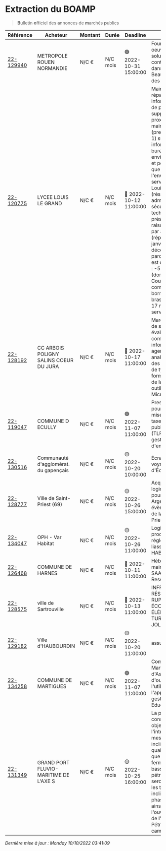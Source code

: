 # Extraction du BOAMP
> **B**ulletin **o**fficiel des **a**nnonces de **m**archés **p**ublics

| Référence | Acheteur | Montant | Durée | Deadline | Résumé | Mot clé|
|---|---|---|---|---|---|---|
| [22-129940](https://www.boamp.fr/avis/detail/22-129940) | METROPOLE ROUEN NORMANDIE | N/C € | N/C mois | 🟢 2022-10-31 15:00:00 | Fourniture et mise en oeuvre de la nouvelle solution active de continuité INPT MS71 dans le tunnel Beauvoisine - Théâtre des Arts | *infrastructures systemes*|
| [22-120775](https://www.boamp.fr/avis/detail/22-120775) | LYCEE LOUIS LE GRAND | N/C € | N/C mois | 🔴 2022-10-12 11:00:00 | Maintenance et réparation de matériel informatiqueRéalisation de prestations de support utilisateur de proximité et de maintenance (prestations de niveau 1) sur du matériel informatique de bureau, en environnement scolaire et pédagogique, ainsi que sur l'environnement serveur du lycée Louis-le-Grand (réseau pédagogique, administratif et sécurité). Un technicien devra être présent sur site à raison de 1 450 heures par année scolaire (réparties entre le 1er janvier 2023 et le 31 décembre 2023). Le parc de l'Etablissement est composé d'environ : -550 ordinateurs (dont administration),-Couverture wifi comprenant 240 bornes,-Baie de brassage fibrée avec 17 répartiteurs,-9 serveurs. | *serveur*|
| [22-128192](https://www.boamp.fr/avis/detail/22-128192) | CC ARBOIS POLIGNY SALINS COEUR DU JURA | N/C € | N/C mois | 🔴 2022-10-17 11:00:00 | Marché de prestations de service portant évaluation des compétences informatiques (Pix) des agents de la CCAPSCJ, analyse de l'utilisations des outils collaboratifs de type M365 et formation des agents de la CCAPSCJ aux outils collaboratifs type Microsoft 365 | *microsoft*|
| [22-119047](https://www.boamp.fr/avis/detail/22-119047) | COMMUNE D ECULLY | N/C € | N/C mois | 🟢 2022-11-07 11:00:00 | Prestation de service pour la gestion de la mise en oeuvre de la taxe locale sur la publicité extérieure (TLPE) et pour la gestion des dossiers d'enseignes | *logiciels*|
| [22-130516](https://www.boamp.fr/avis/detail/22-130516) | Communauté d'agglomérat. du gapençais | N/C € | N/C mois | 🟡 2022-10-20 10:00:00 | Écrans d'information voyageurs pour le Pôle d'Échange Multimodal | *logiciels*|
| [22-128777](https://www.boamp.fr/avis/detail/22-128777) | Ville de Saint-Priest (69) | N/C € | N/C mois | 🟡 2022-10-26 15:00:00 | Acquisition d'un logiciel de billetterie pour le Théâtre Théo Argence et les évènements culturels de la Ville de Saint-Priest | *logiciels*|
| [22-134047](https://www.boamp.fr/avis/detail/22-134047) | OPH - Var Habitat | N/C € | N/C mois | 🟡 2022-10-26 11:00:00 | Logiciel pour la production des états réglementaires et liasse fiscale de VAR HABITAT | *logiciels*|
| [22-126468](https://www.boamp.fr/avis/detail/22-126468) | COMMUNE DE HARNES | N/C € | N/C mois | 🔴 2022-10-11 11:00:00 | Hébergement et maintenance en mode SAAS d'un logiciel Ressources Humaines | *logiciels*|
| [22-128575](https://www.boamp.fr/avis/detail/22-128575) | ville de Sartrouville | N/C € | N/C mois | 🔴 2022-10-13 11:00:00 | INFRASTRUCTURE RÉSEAU ET WIFI SANS RUPTURE SUR LES ÉCOLES ÉLÉMENTAIRES TURGOT 1, TURGOT 2, JOLIOT CURIE 1 | *wifi*|
| [22-129182](https://www.boamp.fr/avis/detail/22-129182) | Ville d'HAUBOURDIN | N/C € | N/C mois | 🟡 2022-10-20 11:00:00 | assurances CCAS | *informatique*|
| [22-134258](https://www.boamp.fr/avis/detail/22-134258) | COMMUNE DE MARTIGUES | N/C € | N/C mois | 🟢 2022-11-07 11:00:00 | Commune de Martigues - Mission d'Assistance à Maitrise d'ouvrage sur l'utilisation de l'application métier de gestion des activités Education/Enfance | *informatique*|
| [22-131349](https://www.boamp.fr/avis/detail/22-131349) | GRAND PORT FLUVIO-MARITIME DE L'AXE S | N/C € | N/C mois | 🟡 2022-10-25 16:00:00 | La présente consultation a pour objet la réalisation et l'interprétation de mesures inclinométriques sur le quai du Havre, ainsi que sur l'ouvrage de fermeture de l'ancien bassin aux pétroles.Les mesures seront effectuées dans les tubes inclinométriques de la phase 2 de Port 2000, ainsi que ceux de l'ouvrage de fermeture de l'ancien Bassin aux Pétroles lors de campagnes annuelles. | *informatique*|


_Dernière mise à jour : Monday 10/10/2022 03:41:09_